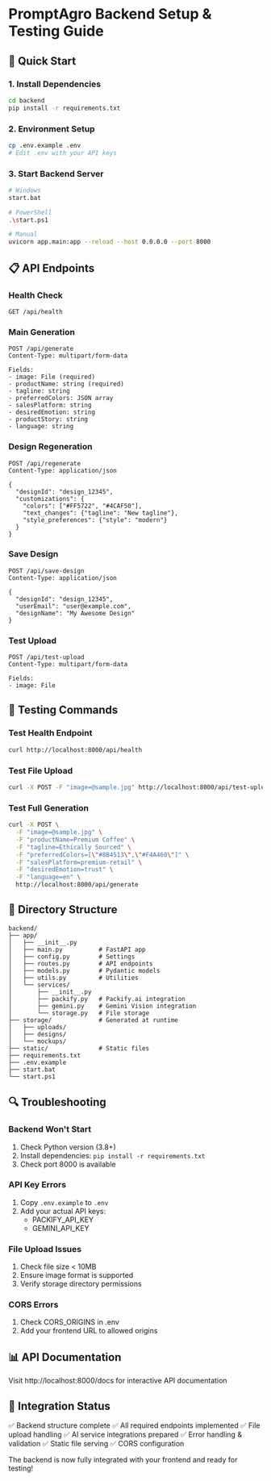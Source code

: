 # PromptAgro Backend Setup & Testing Guide

## 🚀 Quick Start

### 1. Install Dependencies
```bash
cd backend
pip install -r requirements.txt
```

### 2. Environment Setup
```bash
cp .env.example .env
# Edit .env with your API keys
```

### 3. Start Backend Server
```bash
# Windows
start.bat

# PowerShell
.\start.ps1

# Manual
uvicorn app.main:app --reload --host 0.0.0.0 --port 8000
```

## 📋 API Endpoints

### Health Check
```
GET /api/health
```

### Main Generation
```
POST /api/generate
Content-Type: multipart/form-data

Fields:
- image: File (required)
- productName: string (required)
- tagline: string
- preferredColors: JSON array
- salesPlatform: string
- desiredEmotion: string
- productStory: string
- language: string
```

### Design Regeneration
```
POST /api/regenerate
Content-Type: application/json

{
  "designId": "design_12345",
  "customizations": {
    "colors": ["#FF5722", "#4CAF50"],
    "text_changes": {"tagline": "New tagline"},
    "style_preferences": {"style": "modern"}
  }
}
```

### Save Design
```
POST /api/save-design
Content-Type: application/json

{
  "designId": "design_12345",
  "userEmail": "user@example.com",
  "designName": "My Awesome Design"
}
```

### Test Upload
```
POST /api/test-upload
Content-Type: multipart/form-data

Fields:
- image: File
```

## 🔧 Testing Commands

### Test Health Endpoint
```bash
curl http://localhost:8000/api/health
```

### Test File Upload
```bash
curl -X POST -F "image=@sample.jpg" http://localhost:8000/api/test-upload
```

### Test Full Generation
```bash
curl -X POST \
  -F "image=@sample.jpg" \
  -F "productName=Premium Coffee" \
  -F "tagline=Ethically Sourced" \
  -F "preferredColors=[\"#8B4513\",\"#F4A460\"]" \
  -F "salesPlatform=premium-retail" \
  -F "desiredEmotion=trust" \
  -F "language=en" \
  http://localhost:8000/api/generate
```

## 📁 Directory Structure
```
backend/
├── app/
│   ├── __init__.py
│   ├── main.py          # FastAPI app
│   ├── config.py        # Settings
│   ├── routes.py        # API endpoints
│   ├── models.py        # Pydantic models
│   ├── utils.py         # Utilities
│   └── services/
│       ├── __init__.py
│       ├── packify.py   # Packify.ai integration
│       ├── gemini.py    # Gemini Vision integration
│       └── storage.py   # File storage
├── storage/             # Generated at runtime
│   ├── uploads/
│   ├── designs/
│   └── mockups/
├── static/              # Static files
├── requirements.txt
├── .env.example
├── start.bat
└── start.ps1
```

## 🔍 Troubleshooting

### Backend Won't Start
1. Check Python version (3.8+)
2. Install dependencies: `pip install -r requirements.txt`
3. Check port 8000 is available

### API Key Errors
1. Copy `.env.example` to `.env`
2. Add your actual API keys:
   - PACKIFY_API_KEY
   - GEMINI_API_KEY

### File Upload Issues
1. Check file size < 10MB
2. Ensure image format is supported
3. Verify storage directory permissions

### CORS Errors
1. Check CORS_ORIGINS in .env
2. Add your frontend URL to allowed origins

## 📊 API Documentation
Visit http://localhost:8000/docs for interactive API documentation

## 🔄 Integration Status
✅ Backend structure complete
✅ All required endpoints implemented
✅ File upload handling
✅ AI service integrations prepared
✅ Error handling & validation
✅ Static file serving
✅ CORS configuration

The backend is now fully integrated with your frontend and ready for testing!
